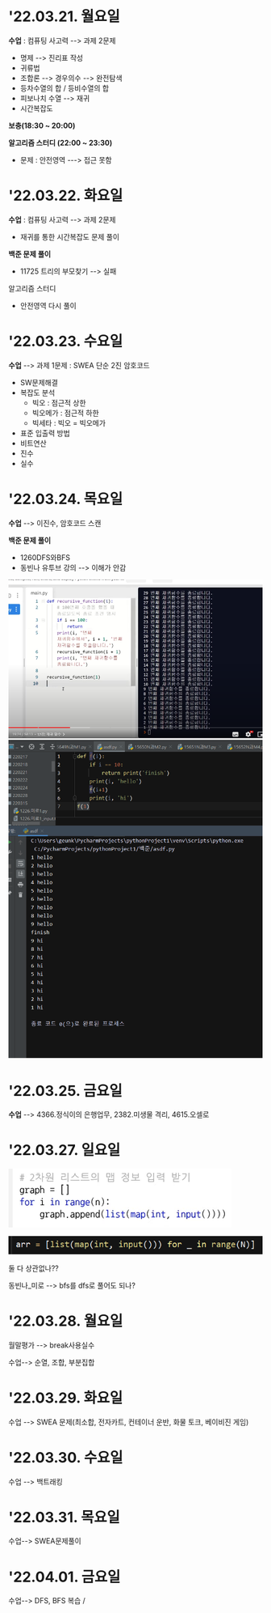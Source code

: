 # '22.03.21. 월요일

**수업** : 컴퓨팅 사고력 --> 과제 2문제

* 명제 --> 진리표 작성
* 귀류법
* 조합론 --> 경우의수  --> 완전탐색
* 등차수열의 합 / 등비수열의 합
* 피보나치 수열 --> 재귀
* 시간복잡도



**보충(18:30 ~ 20:00)**

 

**알고리즘 스터디 (22:00 ~ 23:30)**

* 문제 : 안전영역 ---> 접근 못함



# '22.03.22. 화요일

**수업** : 컴퓨팅 사고력 --> 과제 2문제

* 재귀를 통한 시간복잡도 문제 풀이



**백준 문제 풀이**

* 11725 트리의 부모찾기 --> 실패



알고리즘 스터디

* 안전영역 다시 풀이



# '22.03.23. 수요일

**수업** --> 과제 1문제 :  SWEA 단순 2진 암호코드

* SW문제해결
* 복잡도 분석
  * 빅오 : 점근적 상한
  * 빅오메가 : 점근적 하한
  * 빅세타 : 빅오 = 빅오메가
* 표준 입출력 방법
* 비트연산
* 진수
* 실수

# '22.03.24. 목요일

**수업** --> 이진수, 암호코드 스캔



**백준 문제 풀이**

* 1260DFS와BFS
* 동빈나 유투브 강의 --> 이해가 안감

![image-20220325022325859](readme.assets/image-20220325022325859.png)![image-20220325022343820](readme.assets/image-20220325022343820.png)



# '22.03.25. 금요일

**수업** --> 4366.정식이의 은행업무, 2382.미생물 격리, 4615.오셀로



# '22.03.27. 일요일

![image-20220327215529449](readme.assets/image-20220327215529449.png)

![image-20220327215540535](readme.assets/image-20220327215540535.png)

둘 다 상관없나??



동빈나_미로 --> bfs를 dfs로 풀어도 되나?



# '22.03.28. 월요일

월말평가 --> break사용실수

수업--> 순열, 조합, 부분집합



# '22.03.29. 화요일

수업 --> SWEA 문제(최소합, 전자카트, 컨테이너 운반, 화물 토크, 베이비진 게임)

# '22.03.30. 수요일

수업 --> 백트래킹

# '22.03.31. 목요일

수업--> SWEA문제풀이

# '22.04.01. 금요일

수업--> DFS, BFS 복습 / 
